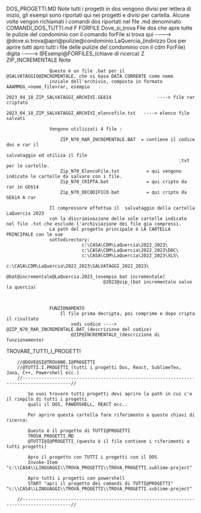 DOS_PROGETTI.MD
	Note
		tutti i progetti in dos vengono divisi per lettera di inizio, gli esempi sono riportati qui nei progetti e divisi per cartella. Alcune volte vengon richiamati i comandi dos riportati nel file .md denominato COMANDI_DOS_TUTTI.md
	F
		FORFILE
			Dove_si_trova
				File dos che apre tutte le pulizie del condominio con il comando forFile si trova
				qui ----> @dove.si.trova@apri@pulizie@condominio.LaQuercia_(indirizzo Dos per aprire tutti apro tutti i file delle pulizie del condominio con il cdm ForFile)
					digita ----> @Esempi@FORFILES_(chiave di ricerca)
	Z
		ZIP_INCREMENTALE
				Note
		
					Questo è un file .bat per il @SALVATAGGIO@INCREMENTALE, che si basa DATA CORRENTE come nome
					inziale dell'archivio, composta in formato AAAMMGG_<nome_file>rar, esempio
					 				2023_04_18_ZIP_SALVATAGGI_ARCHIVI.GE614  				----> file rar criptato
					 				2023_04_18_ZIP_SALVATAGGI_ARCHIVI_elencofile.txt   ----> elenco file salvati

					Vengono utilizzati 4 file :

						ZIP_N70_RAR_INCREMENTALE.BAT  = contiene il codice dos e rar il 
																	salvataggio ed utiliza il file
					 												.txt per le cartelle. 
						Zip_N70_ElencoFile.txt 			= qui vengono indicate le cartelle da salvare con i file.
						Zip_N70_CRIPTA.bat 				= qui cripto da rar in GE614
						Zip_N70_DECODIFICO.bat 			= qui cripto da GE614 A rar

					Il compressore effettua il  salvataggio della cartella LaQuercia 2023
					con la discriminazione delle sole cartelle indicate nel file .txt che esclude l'archiviazione dei file gia compressi.
					La path del progetto principale è LA CARTELLA PRINCIPALE con le sue
					sottodirectory:
								c:\CASA\CDM\LaQuercia\2022_2023\
								c:\CASA\CDM\LaQuercia\2022_2023\DOC\
								c:\CASA\CDM\LaQuercia\2022_2023\XLS\
								c:\CASA\CDM\LaQuercia\2022_2023\SALVATAGGI_2022_2023\
										@bat@incrementale@LaQuercia.2023_(esempio bat incrementale)
										@2023@zip_(bat incrementale salvo la quercia)

			

					FUNZIONAMENTO
						Il file prima decripta, poi comprime e dopo cripta il risultato
							vedi codice ----> @ZIP_N70_RAR_INCREMENTALE.BAT_(descrizione del codice)
							@ZIP@INCREMENTALE_(descrizione di funzionamento) 




TROVARE_TUTTI_I_PROGETTI
      
        //@DOVE@SI@TROVANO.I@PROGETTI   
        //@TUTTI.I.PROGETTI_(tutti i progetti Dos, React, SublimeTex, Java, C++, Powershell ecc.)
        //----------------------------------------------------------------------------------------//
        
            Se vuoi trovare tutti progetti devi aprire la path in cui c'e il riepilo di tutti i progetti
            quali il DOS, PAWERSHELL, REACT ecc..

            Per aprire questa cartella fare riferimento a queste chiavi di ricerca:
        
            Questo è il progetto di TUTTI@PROGETTI 
            TROVA_PROGETTI.MD
            @TUTTI@I@PROGETTI_(questo è il file contiene i riferimenti a tutti progetti)
            
            Apro il progetto con TUTTI i progetti con il DOS
            Invoke-Item "c:\\CASA\\LINGUAGGI\\TROVA_PROGETTI\\TROVA_PROGETTI.sublime-project"
            
            Apro tutti i progetti con powershell
            START "apri il progetto dei comandi di TUTTI@PROGETTI" "c:\\CASA\\LINGUAGGI\\TROVA_PROGETTI\\TROVA_PROGETTI.sublime-project"
            
        //----------------------------------------------------------------------------------------//
